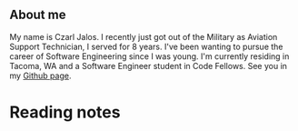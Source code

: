 ## About me ##

  My name is Czarl Jalos. I recently just got out of the Military as Aviation Support Technician, I served for 8 years. I've been wanting to pursue the career of Software Engineering since I was young. I'm currently residing in Tacoma, WA and a Software Engineer student in Code Fellows. See you in my [Github page](https://github.com/cfJalos).


# Reading notes #



  

  
  








